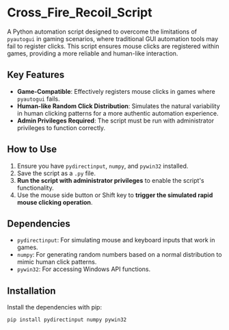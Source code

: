 # Cross_Fire_Recoil_Script

A Python automation script designed to overcome the limitations of `pyautogui` in gaming scenarios, where traditional GUI automation tools may fail to register clicks. This script ensures mouse clicks are registered within games, providing a more reliable and human-like interaction.

## Key Features

- **Game-Compatible**: Effectively registers mouse clicks in games where `pyautogui` fails.
- **Human-like Random Click Distribution**: Simulates the natural variability in human clicking patterns for a more authentic automation experience.
- **Admin Privileges Required**: The script must be run with administrator privileges to function correctly.

## How to Use

1. Ensure you have `pydirectinput`, `numpy`, and `pywin32` installed.
2. Save the script as a `.py` file.
3. **Run the script with administrator privileges** to enable the script's functionality.
4. Use the mouse side button or Shift key to **trigger the simulated rapid mouse clicking operation**.

## Dependencies

- `pydirectinput`: For simulating mouse and keyboard inputs that work in games.
- `numpy`: For generating random numbers based on a normal distribution to mimic human click patterns.
- `pywin32`: For accessing Windows API functions.

## Installation

Install the dependencies with pip:

```bash
pip install pydirectinput numpy pywin32
